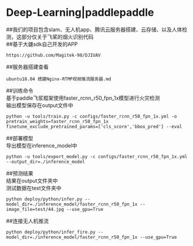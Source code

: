 # Deep-Learning|paddlepaddle
##我们的项目包含slam、无人机app、腾讯云服务器搭建、云存储、以及人体检测，这部分仅关于飞桨的烟火识别代码  
##基于大疆sdk自己开发的APP
```
https://github.com/Magitek-98/DJIUAV
```
##服务器搭建查看
```
ubuntu18.04 搭建Nginx-RTMP视频推流服务器.md
```


##训练命令  
基于paddle飞浆框架使用faster_rcnn_r50_fpn_1x模型进行火灾检测  
输出模型保存在output文件中
```
python -u tools/train.py -c configs/faster_rcnn_r50_fpn_1x.yml -o pretrain_weights=faster_rcnn_r50_fpn_1x finetune_exclude_pretrained_params=['cls_score','bbox_pred'] --eval
```
##部署模型  
导出模型在inference_model中
```
python -u tools/export_model.py -c configs/faster_rcnn_r50_fpn_1x.yml --output_dir=./inference_model
```
##预测结果  
结果在output文件夹中  
测试数据在test文件夹中
```
python deploy/python/infer.py --model_dir=./inference_model/faster_rcnn_r50_fpn_1x --image_file=test/44.jpg --use_gpu=True
```
##连接无人机推流
```
python deploy/python/infer_fire.py --model_dir=./inference_model/faster_rcnn_r50_fpn_1x --use_gpu=True
```
